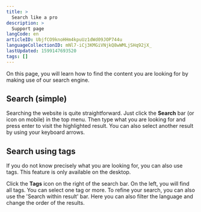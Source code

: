 ```yaml
---
title: >
  Search like a pro
description: >
  Support page
langCode: en
articleID: UbjfCO9knoHHm4kpuUz1dWd09JOP744u
languageCollectionID: mNl7-iCj3KMGiVNjkQ8wWMLjSHq92jX_
lastUpdated: 1599147693520
tags: []
---
```


On this page, you will learn how to find the content you are looking for by making use of our search engine.

## Search (simple)

Searching the website is quite straightforward. Just click the **Search** bar (or icon on mobile) in the top menu. Then type what you are looking for and press enter to visit the highlighted result. You can also select another result by using your keyboard arrows.

## Search using tags

If you do not know precisely what you are looking for, you can also use tags. This feature is only available on the desktop.

Click the **Tags** icon on the right of the search bar. On the left, you will find all tags. You can select one tag or more. To refine your search, you can also use the 'Search within result' bar. Here you can also filter the language and change the order of the results.